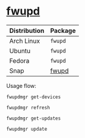 # [fwupd](https://github.com/fwupd/fwupd)

| Distribution | Package                             |
| ------------ | ----------------------------------- |
| Arch Linux   | `fwupd`                             |
| Ubuntu       | `fwupd`                             |
| Fedora       | `fwupd`                             |
| Snap         | [fwupd](https://snapcraft.io/fwupd) |

Usage flow:

```
fwupdmgr get-devices

fwupdmgr refresh

fwupdmgr get-updates

fwupdmgr update
```
